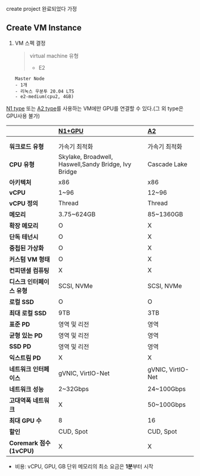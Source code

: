 

create project 완료되었다 가정



## Create VM Instance 

1. VM 스펙 결정

   > virtual machine 유형
   >
   > - E2
   >
   >   

   ```
   Master Node
   - 1개
   - 리눅스 우분투 20.04 LTS
   - e2-medium(cpu2, 4GB)
   ```



 [N1 type](https://cloud.google.com/compute/docs/general-purpose-machines?hl=ko#n1_machines) 또는 [A2 type](https://cloud.google.com/compute/docs/accelerator-optimized-machines?hl=ko#a2_machines)를 사용하는 VM에만 GPU를 연결할 수 있다.(그 외 type은 GPU사용 불가)

|                            | [N1+GPU](https://cloud.google.com/compute/docs/gpus?hl=ko) | [A2](https://cloud.google.com/compute/docs/accelerator-optimized-machines?hl=ko#a2_vms) |
| :------------------------- | :--------------------------------------------------------- | :----------------------------------------------------------- |
|                            |                                                            |                                                              |
|                            |                                                            |                                                              |
| **워크로드 유형**          | 가속기 최적화                                              | 가속기 최적화                                                |
| **CPU 유형**               | Skylake, Broadwell, Haswell,Sandy Bridge, Ivy Bridge       | Cascade Lake                                                 |
| **아키텍처**               | x86                                                        | x86                                                          |
| **vCPU**                   | 1~96                                                       | 12~96                                                        |
| **vCPU 정의**              | Thread                                                     | Thread                                                       |
| **메모리**                 | 3.75~624GB                                                 | 85~1360GB                                                    |
| **확장 메모리**            | O                                                          | X                                                            |
| **단독 테넌시**            | O                                                          | X                                                            |
| **중첩된 가상화**          | O                                                          | X                                                            |
| **커스텀 VM 형태**         | O                                                          | X                                                            |
| **컨피덴셜 컴퓨팅**        | X                                                          | X                                                            |
| **디스크 인터페이스 유형** | SCSI, NVMe                                                 | SCSI, NVMe                                                   |
| **로컬 SSD**               | O                                                          | O                                                            |
| **최대 로컬 SSD**          | 9TB                                                        | 3TB                                                          |
| **표준 PD**                | 영역 및 리전                                               | 영역                                                         |
| **균형 있는 PD**           | 영역 및 리전                                               | 영역                                                         |
| **SSD PD**                 | 영역 및 리전                                               | 영역                                                         |
| **익스트림 PD**            | X                                                          | X                                                            |
| **네트워크 인터페이스**    | gVNIC, VirtIO-Net                                          | gVNIC, VirtIO-Net                                            |
| **네트워크 성능**          | 2~32Gbps                                                   | 24~100Gbps                                                   |
| **고대역폭 네트워크**      | X                                                          | 50~100Gbps                                                   |
| **최대 GPU 수**            | 8                                                          | 16                                                           |
| **할인**                   | CUD, Spot                                                  | CUD, Spot                                                    |
| **Coremark 점수(1vCPU)**   | X                                                          | X                                                            |



- 비용:  vCPU, GPU, GB 단위 메모리의 최소 요금은 **1분**부터 시작